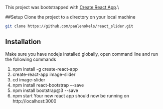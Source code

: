 This project was bootstrapped with [Create React App](https://github.com/facebookincubator/create-react-app).\

##Setup
Clone the project to a directory on your local machine
```sh
git clone https://github.com/paulenokels/react_slider.git
```

## Installation
Make sure you have nodejs installed globally, open command line and run the following commands
1.	npm install -g create-react-app
2.	create-react-app image-slider
3.	cd image-slider
4.	npm install react-bootstrap –-save
5.	npm install bootstrap@3 --save
6.	npm start
Your new react app should now be running on http://localhost:3000
